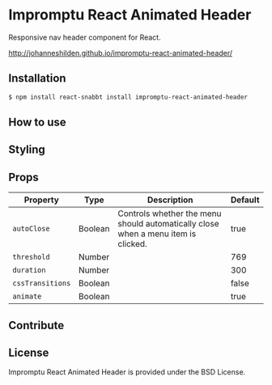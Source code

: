 # Impromptu React Animated Header

Responsive nav header component for React.

http://johanneshilden.github.io/impromptu-react-animated-header/

## Installation

```bash
$ npm install react-snabbt install impromptu-react-animated-header
```

## How to use


## Styling

## Props

| Property         | Type                     | Description   | Default      | 
| ---------------- | ------------------------ | ------------- | ------------ |
| `autoClose`      | Boolean                  | Controls whether the menu should automatically close when a menu item is clicked.      | true      |
| `threshold`      |  Number                  |          | 769    |
| `duration`       |  Number                  |          | 300    |
| `cssTransitions` |  Boolean                 |          | false  |
| `animate`        |  Boolean                 |          | true   |

## Contribute

## License

Impromptu React Animated Header is provided under the BSD License.
